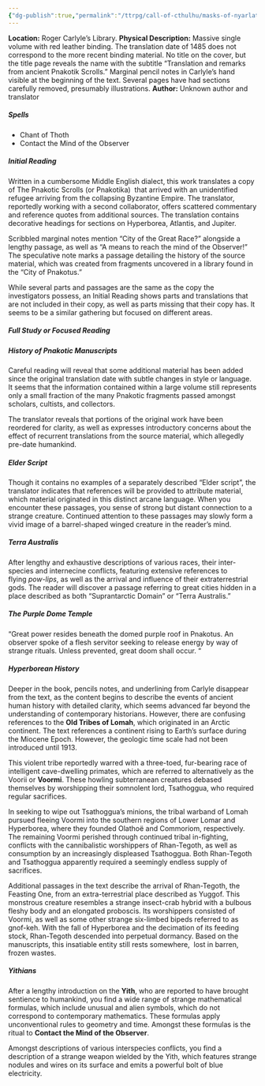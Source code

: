 ```yaml
---
{"dg-publish":true,"permalink":"/ttrpg/call-of-cthulhu/masks-of-nyarlathotep/players/tomes-and-artefacts/new-york/the-pnakotic-manuscripts/","tags":["TTRPG/Games/MoN"]}
---
```


**Location:** Roger Carlyle’s Library.
**Physical Description:** Massive single volume with red leather binding. The translation date of 1485 does not correspond to the more recent binding material. No title on the cover, but the title page reveals the name with the subtitle “Translation and remarks from ancient Pnakotik Scrolls.” Marginal pencil notes in Carlyle’s hand visible at the beginning of the text. Several pages have had sections carefully removed, presumably illustrations.
**Author:** Unknown author and translator

##### Spells
- Chant of Thoth
- Contact the Mind of the Observer

##### Initial Reading
Written in a cumbersome Middle English dialect, this work translates a copy of The Pnakotic Scrolls (or Pnakotika)  that arrived with an unidentified refugee arriving from the collapsing Byzantine Empire. The translator, reportedly working with a second collaborator, offers scattered commentary and reference quotes from additional sources. The translation contains decorative headings for sections on Hyperborea, Atlantis, and Jupiter.

Scribbled marginal notes mention “City of the Great Race?” alongside a lengthy passage, as well as “A means to reach the mind of the Observer!” The speculative note marks a passage detailing the history of the source material, which was created from fragments uncovered in a library found in the “City of Pnakotus.”

While several parts and passages are the same as the copy the investigators possess, an Initial Reading shows parts and translations that are not included in their copy, as well as parts missing that their copy has. It seems to be a similar gathering but focused on different areas.

##### Full Study or Focused Reading
##### History of Pnakotic Manuscripts
Careful reading will reveal that some additional material has been added since the original translation date with subtle changes in style or language. It seems that the information contained within a large volume still represents only a small fraction of the many Pnakotic fragments passed amongst scholars, cultists, and collectors.

The translator reveals that portions of the original work have been reordered for clarity, as well as expresses introductory concerns about the effect of recurrent translations from the source material, which allegedly pre-date humankind.

##### Elder Script
Though it contains no examples of a separately described “Elder script”, the translator indicates that references will be provided to attribute material, which material originated in this distinct arcane language. When you encounter these passages, you sense of strong but distant connection to a strange creature. Continued attention to these passages may slowly form a vivid image of a barrel-shaped winged creature in the reader’s mind.

##### Terra Australis
After lengthy and exhaustive descriptions of various races, their inter-species and internecine conflicts, featuring extensive references to flying _pow-lips_, as well as the arrival and influence of their extraterrestrial gods. The reader will discover a passage referring to great cities hidden in a place described as both “Suprantarctic Domain” or “Terra Australis.”

##### The Purple Dome Temple
“Great power resides beneath the domed purple roof in Pnakotus. An observer spoke of a flesh servitor seeking to release energy by way of strange rituals. Unless prevented, great doom shall occur. “

##### Hyperborean History
Deeper in the book, pencils notes, and underlining from Carlyle disappear from the text, as the content begins to describe the events of ancient human history with detailed clarity, which seems advanced far beyond the understanding of contemporary historians. However, there are confusing references to the **Old Tribes of Lomah**, which originated in an Arctic continent. The text references a continent rising to Earth’s surface during the Miocene Epoch. However, the geologic time scale had not been introduced until 1913.

This violent tribe reportedly warred with a three-toed, fur-bearing race of intelligent cave-dwelling primates, which are referred to alternatively as the Voorii or **Voormi**. These howling subterranean creatures debased themselves by worshipping their somnolent lord, Tsathoggua, who required regular sacrifices.

In seeking to wipe out Tsathoggua’s minions, the tribal warband of Lomah pursued fleeing Voormi into the southern regions of Lower Lomar and Hyperborea, where they founded Olathoë and Commoriom, respectively. The remaining Voormi perished through continued tribal in-fighting, conflicts with the cannibalistic worshippers of Rhan-Tegoth, as well as consumption by an increasingly displeased Tsathoggua. Both Rhan-Tegoth and Tsathoggua apparently required a seemingly endless supply of sacrifices.

Additional passages in the text describe the arrival of Rhan-Tegoth, the Feasting One, from an extra-terrestrial place described as Yuggof. This monstrous creature resembles a strange insect-crab hybrid with a bulbous fleshy body and an elongated proboscis. Its worshippers consisted of Voormi, as well as some other strange six-limbed bipeds referred to as gnof-keh. With the fall of Hyperborea and the decimation of its feeding stock, Rhan-Tegoth descended into perpetual dormancy. Based on the manuscripts, this insatiable entity still rests somewhere,  lost in barren, frozen wastes.

##### Yithians
After a lengthy introduction on the **Yith**, who are reported to have brought sentience to humankind, you find a wide range of strange mathematical formulas, which include unusual and alien symbols, which do not correspond to contemporary mathematics. These formulas apply unconventional rules to geometry and time. Amongst these formulas is the ritual to **Contact the Mind of the Observer**.

Amongst descriptions of various interspecies conflicts, you find a description of a strange weapon wielded by the Yith, which features strange nodules and wires on its surface and emits a powerful bolt of blue electricity.